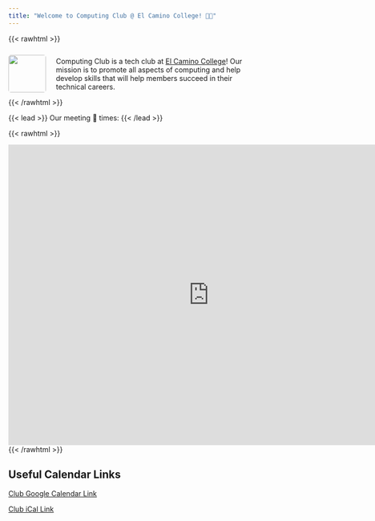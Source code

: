 ```yaml
---
title: "Welcome to Computing Club @ El Camino College! 🧑‍💻"
---
```


{{< rawhtml >}}
<div style="display: flex; align-items: center; gap: 20px">
    <img style="border-radius: 5px;" src="/website/images/club-logo.png" width='75px' />
    <p>Computing Club is a tech club at <a href='https://www.elcamino.edu/'>El Camino College</a>! Our mission is to promote all aspects of computing and help develop skills that will help members succeed in their technical careers.</p>
</div>
{{< /rawhtml >}}

{{< lead >}}
Our meeting 📅 times:
{{< /lead >}}

{{< rawhtml >}}
<iframe src="https://calendar.google.com/calendar/embed?src=16f294b6757750664702df9468ace52f253ea7c54166466bf8a5f413cb7b1237%40group.calendar.google.com&ctz=America%2FLos_Angeles" style="border: 0" width="800" height="600" frameborder="0" scrolling="no"></iframe>
{{< /rawhtml >}}

## Useful Calendar Links

[Club Google Calendar Link](https://calendar.google.com/calendar/u/0?cid=MTZmMjk0YjY3NTc3NTA2NjQ3MDJkZjk0NjhhY2U1MmYyNTNlYTdjNTQxNjY0NjZiZjhhNWY0MTNjYjdiMTIzN0Bncm91cC5jYWxlbmRhci5nb29nbGUuY29t)

[Club iCal Link](https://calendar.google.com/calendar/ical/16f294b6757750664702df9468ace52f253ea7c54166466bf8a5f413cb7b1237%40group.calendar.google.com/public/basic.ics)
